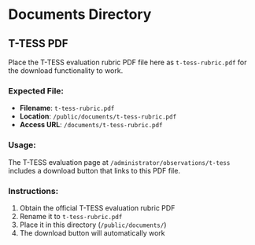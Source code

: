 # Documents Directory

## T-TESS PDF

Place the T-TESS evaluation rubric PDF file here as `t-tess-rubric.pdf` for the download functionality to work.

### Expected File:
- **Filename**: `t-tess-rubric.pdf`
- **Location**: `/public/documents/t-tess-rubric.pdf`
- **Access URL**: `/documents/t-tess-rubric.pdf`

### Usage:
The T-TESS evaluation page at `/administrator/observations/t-tess` includes a download button that links to this PDF file.

### Instructions:
1. Obtain the official T-TESS evaluation rubric PDF
2. Rename it to `t-tess-rubric.pdf`
3. Place it in this directory (`/public/documents/`)
4. The download button will automatically work
